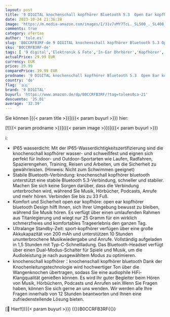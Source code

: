 ```yaml
---
layout: post
title: '9 DIGITAL knochenschall kopfhörer Bluetooth 5.3  Open Ear kopfhörer kabellos  knochenschall kopfhörer mit mikrofon  Wasserdicht Staubdicht sportkopfhörer für Fitness  joggen  lauf，Radfahren'
date: 2023-10-24 21:36:28
image: 'https://m.media-amazon.com/images/I/31v7vMY7TcL._SL500_._SL400_.jpg'
comments: true
category: ofertas
author: 'tole.es'
slug: 'B0CCRFB3RF-de 9 DIGITAL knochenschall kopfhörer Bluetooth 5.3 Open Ear...'
sku: 'B0CCRFB3RF-de'
tags: [ '9 digital','Elektronik & Foto','In-Ear Ohrhörer','Kopfhörer','Kopfhörer & Zubehör','🇩🇪', ]
actualPrice: 29.99 EUR
currency: EUR
price: 29.99
comparePrice: 39.99 EUR
prodname: '9 DIGITAL knochenschall kopfhörer Bluetooth 5.3  Open Ear kopfhörer kabellos  knochenschall kopfhörer mit mikrofon  Wasserdicht Staubdicht sportkopfhörer für Fitness  joggen  lauf，Radfahren'
country: 'de'
flag: '🇩🇪'
brand: '9 DIGITAL'
buyurl: 'https://www.amazon.de/dp/B0CCRFB3RF/?tag=tolees0ca-21'
descuento: '25.01'
average: '32.39'
---
```


Sie können [{{< param title >}}]({{< param buyurl >}}) hier:

[![{{< param prodname >}}]({{< param image >}})]({{< param buyurl >}})

ℹ️:

- IP65 wasserdicht: Mit der IP65-Wasserdichtigkeitszertifizierung sind die knochenschall kopfhörer wasser- und schweißfest und eignen sich perfekt für Indoor- und Outdoor-Sportarten wie Laufen, Radfahren, Spazierengehen, Training, Reisen und Arbeiten, um die Sicherheit zu gewährleisten. (Hinweis: Nicht zum Schwimmen geeignet)
- Stabile Bluetooth-Verbindung: knochenschall kopfhörer bluetooth unterstützt eine stabile Bluetooth 5.3-Verbindung, schneller und stabiler. Machen Sie sich keine Sorgen darüber, dass die Verbindung unterbrochen wird, während Sie Musik, Hörbücher, Podcasts, Anrufe und mehr hören. Verbinden Sie bis zu 33 Fuß.
- Komfort und Sicherheit open ear kopfhöre: open ear kopfhörer bluetooth Design hilft Ihnen, sich Ihrer Umgebung bewusst zu bleiben, während Sie Musik hören. Es verfügt über einen umlaufenden Rahmen aus Titanlegierung und wiegt nur 25 Gramm für ein wirklich schmerzfreies und komfortables Trageerlebnis den ganzen Tag.
- Ultralange Standby-Zeit: sport-kopfhörer verfügen über eine große Akkukapazität von 200 mAh und unterstützen 10 Stunden ununterbrochene Musikwiedergabe und Anrufe. Vollständig aufgeladen in 1,5 Stunden mit Typ-C-Schnellladung. Das Bluetooth-Headset verfügt über einen Dual-Modus-Schalter für Spiele und Musik, um die Audioleistung je nach ausgewähltem Modus zu optimieren.
- knochenschall kopfhörer：knochenschall kopfhörer bluetooth Dank der Knochenleitungstechnologie wird hochwertiger Ton über die Wangenknochen übertragen, sodass Sie eine audiophile HiFi-Klangqualität genießen können. Es wird Ihr guter Begleiter beim Hören von Musik, Hörbüchern, Podcasts und Anrufen sein.Wenn Sie Fragen haben, können Sie sich gerne an uns wenden. Wir werden alle Ihre Fragen innerhalb von 12 Stunden beantworten und Ihnen eine zufriedenstellende Lösung bieten.

[🛒 Hier!!]({{< param buyurl >}})
{{<world>}}B0CCRFB3RF{{</world>}}
